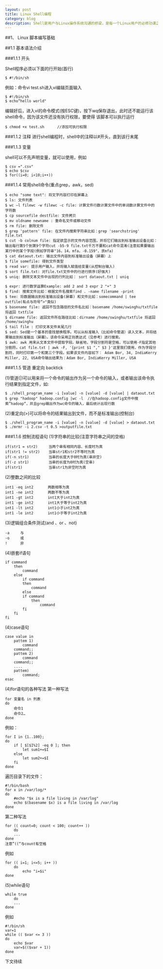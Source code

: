 ```yaml
---
layout: post
title: Linux Shell编程
category: blog
description: Shell是用户与Linux操作系统沟通的桥梁，是每一个Linux用户的必修功课之一。
---
```


##1、 Linux 脚本编写基础

##1.1	基本语法介绍

###1.1.1	开头

Shell程序必须以下面的行开始(首行)
	
	$ #!/bin/sh
例如：命令vi test.sh进入vi编辑页面输入
	
	$ #!/bin/sh
	$ echo“hello world"
编辑好后，进入vi的命令模式(按ESC键)，按下wq保存退出，此时还不能运行该shell命令，因为该文件还没有执行权限，要使得
该脚本可以执行运行
	
	$ chmod +x test.sh		//添加可执行权限

###1.1.2	注释
进行shell编程时，shell中的注释以#开头，直到该行末尾

###1.1.3	变量

shell可以不先声明变量，就可以使用，例如
	
	$ csv =".csv"
	$ echo $csv
	$ for((i=0; i<10;i++))
	
###1.1.4	常用shell命令(重点grep，awk，sed)

	$ echo "some text": 将文字内容打印在屏幕上
	$ ls: 文件列表
	$ wc –l filewc -w filewc -c file: 计算文件行数计算文件中的单词数计算文件中的字符数
	$ cp sourcefile destfile: 文件拷贝
	$ mv oldname newname : 重命名文件或移动文件
	$ rm file: 删除文件
	$ grep 'pattern' file: 在文件内搜索字符串比如：grep 'searchstring' file.txt
	$ cut -b colnum file: 指定欲显示的文件内容范围，并将它们输出到标准输出设备比如：输出每行第5个到第9个字符cut -b5-9 file.txt千万不要和cat命令混淆(注意如果要输出某行中的某个字段(例如字符串"16，14，mfa，-0.159"，求mfa)
	$ cat dataout.txt: 输出文件内容到标准输出设备（屏幕）上
	$ file somefile: 得到文件类型
	$ read var: 提示用户输入，并将输入赋值给变量(从控制台输入)
	$ sort file.txt: 对file.txt文件中的行进行排序(好强大)
	$ uniq: 删除文本文件中出现的行列比如： sort dataout.txt | uniq
	
	$ expr: 进行数学运算Example: add 2 and 3 expr 2 "+" 3
	$ find: 搜索文件比如：根据文件名搜索find . -name filename -print
	$ tee: 将数据输出到标准输出设备(屏幕) 和文件比如：somecommand | tee outfile(有点与符号“>"类似)
	$ basename file: 返回不包含路径的文件名比如：basename /home/swinghu/txtfile 将返回 txtfile
	$ dirname file: 返回文件所在路径比如：dirname /home/swinghu/txtfile 将返回 /home/swinghu
	$ tail file : 打印文本文件末尾几行
	$ sed: Sed是一个基本的查找替换程序。可以从标准输入（比如命令管道）读入文本，并将结果输出到标准输出（屏幕）。该命令采用正则表达式（见参考）进行搜索。
	$ awk: awk 用来从文本文件中提取字段。缺省地，字段分割符是空格，可以使用-F指定其他分割符。cat file.txt | awk -F, '{print $1 "," $3 }'这里我们使用，作为字段分割符，同时打印第一个和第三个字段。如果该文件内容如下： Adam Bor, 34, IndiaKerry Miller, 22, USA命令输出结果为：Adam Bor, IndiaKerry Miller, USA
	
###1.1.5	管道 重定向 backtick

(1)管道(|)可以用来将一个命令的输出作为另一个命令的输入，或者输出该命令执行结果到指定文件，如:
	
	$ ./shell_program_name -i [value] -n [value] -d [value] | dataout.txt
	$ grep "hadoop" hadoop.config |wc -l  //在hadoop.config文件中搜索”hadoop“，并且grep输出作为wc命令的输入，最后统计出现行数
	
(2)重定向(>)可以将命令的结果输出到文件，而不是标准输出(控制台)
	
	$ ./shell_program_name -i [value] -n [value] -d [value] > dataout.txt
	$ ./mrmr -i 2.csv -t 0.5 >outputfile.txt
	
###1.1.6	控制流程语句
(1)字符串的比较(注意字符串之间的空格)
	
	if(str1 = str2)		当两个串有相同内容、长度时为真   
	if(str1 != str2)	当串str1和str2不等时为真    
	if(-n str1)	  		当串的长度大于0时为真(串非空)    
	if(-z str1)  		当串的长度为0时为真(空串)    
	if(str1)			当串str1为非空时为真
    
(2)整数之间的比较

	int1 -eq int2　　　　两数相等为真
	int1 -ne int2　　　　两数不等为真   
	int1 -gt int2　　　　int1大于int2为真   
	int1 -ge int2　　　　int1大于等于int2为真    
	int1 -lt int2　　　　int1小于int2为真    
	int1 -le int2　　　　int1小于等于int2为真 
   
(3)逻辑组合条件测试(and 、or 、not)

	-a     与    
	-o     或    
	!      非 
(4)嵌套if语句

	if command 
		then 
			command 
		else 
			if command 
			then 
				command 
			else 
			if command 
				then 
					command 
			fi 
		fi 
	fi

(4)case语句

	case value in    
		pattem 1)    
			command    
		command;;    
		pattem 2)    
			command    
		command;;    
		....    
		pattem)    
			command;    
	esac

(4)for语句的各种写法
第一种写法

	for 变量名 in 列表  
	do  
		命令1  
		命令2…  
	done  
	
例如：

	for I in {1..100}; 
	do 
		if [ $[$I%2] -eq 0 ]; then 
			let sum1+=$I 
		else 
			let sum2+=$I 
		fi 
	done 

遍历目录下的文件：

	#!/bin/bash
	for x in /var/log/*
	do
        #echo "$x is a file living in /var/log"
        echo $(basename $x) is a file living in /var/log
	done
	
第二种写法

	for (( count=0; count < 100; count++ ))
		do
		...
	done
	注意”((“与count有空格
	
例如

	for (( i=1; i<=5; i++ ))
		do
			echo "i=$i"
	done
	
(5)while语句

	while true
		do
		...
	done
	
例如

	#!/bin/sh
	var=1
	while (( $var <= 3 ))
	do
		echo $var
		var=$(($var + 1))
	done

下文待续
	
